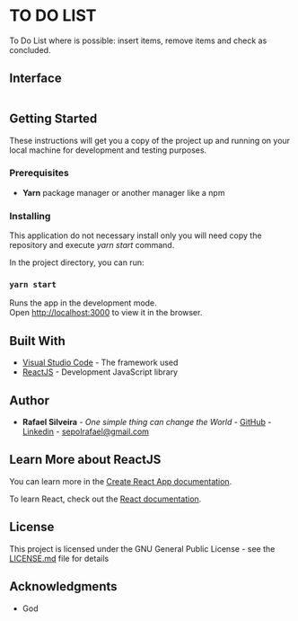 # TO DO LIST
To Do List where is possible: insert items, remove items and check as concluded.

## Interface
![]()

## Getting Started

These instructions will get you a copy of the project up and running on your local machine for development and testing purposes.

### Prerequisites

* **Yarn** package manager or another manager like a npm

### Installing

This application do not necessary install only you will need copy the repository and execute *yarn start* command.

In the project directory, you can run:

### `yarn start`

Runs the app in the development mode.\
Open [http://localhost:3000](http://localhost:3000) to view it in the browser.

## Built With

* [Visual Studio Code](https://code.visualstudio.com/docs) - The framework used
* [ReactJS](https://reactjs.org/) - Development JavaScript library

## Author

* **Rafael Silveira** - *One simple thing can change the World* - [GitHub](https://github.com/RafaelLSilveira) - [Linkedin](https://www.linkedin.com/in/rafael-lopes-silveira-aa07209a/) - sepolrafael@gmail.com

## Learn More about ReactJS

You can learn more in the [Create React App documentation](https://facebook.github.io/create-react-app/docs/getting-started).

To learn React, check out the [React documentation](https://reactjs.org/).

## License

This project is licensed under the GNU General Public License - see the [LICENSE.md](LICENSE.md) file for details

## Acknowledgments

* God
